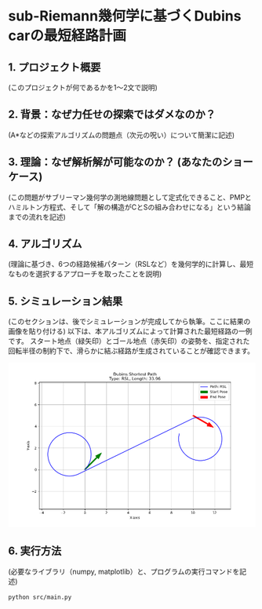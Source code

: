 # sub-Riemann幾何学に基づくDubins carの最短経路計画

## 1. プロジェクト概要
(このプロジェクトが何であるかを1〜2文で説明)

## 2. 背景：なぜ力任せの探索ではダメなのか？
(A*などの探索アルゴリズムの問題点（次元の呪い）について簡潔に記述)

## 3. 理論：なぜ解析解が可能なのか？ (あなたのショーケース)
(この問題がサブリーマン幾何学の測地線問題として定式化できること、PMPとハミルトン方程式、そして「解の構造がCとSの組み合わせになる」という結論までの流れを記述)

## 4. アルゴリズム
(理論に基づき、6つの経路候補パターン（RSLなど）を幾何学的に計算し、最短なものを選択するアプローチを取ったことを説明)

## 5. シミュレーション結果
(このセクションは、後でシミュレーションが完成してから執筆。ここに結果の画像を貼り付ける)
以下は、本アルゴリズムによって計算された最短経路の一例です。
スタート地点（緑矢印）とゴール地点（赤矢印）の姿勢を、指定された回転半径の制約下で、滑らかに結ぶ経路が生成されていることが確認できます。

![Dubins Path Result](./images/result_path_1.png)

## 6. 実行方法
(必要なライブラリ（numpy, matplotlib）と、プログラムの実行コマンドを記述)
```
python src/main.py
```
